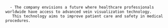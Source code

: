       - The company envisions a future where healthcare professionals worldwide have access to advanced vein visualization technology.
       This technology aims to improve patient care and safety in medical procedures.



